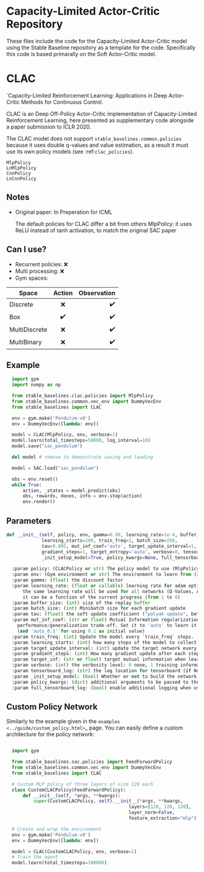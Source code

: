 # Capacity-Limited Actor-Critic Repository 

These files include the code for the Capacity-Limited Actor-Critic model using the Stable Baseline repository as a template for the code. 
Specifically this code is based primarally on the Soft Actor-Critic model. 

CLAC
===

`Capacity-Limited Reinforcement Learning: Applications in Deep Actor-Critic Methods for Continuous Control.

CLAC is an Deep Off-Policy Actor-Critic implementation of Capacity-Limited Reinforcement Learning, here presented as supplementary code alongside 
a paper submission to ICLR 2020. 


  The CLAC model does not support ``stable_baselines.common.policies`` because it uses double q-values
  and value estimation, as a result it must use its own policy models (see :ref:`clac_policies`).

    MlpPolicy
    LnMlpPolicy
    CnnPolicy
    LnCnnPolicy

Notes
-----

- Original paper: In Preperation for ICML

    The default policies for CLAC differ a bit from others MlpPolicy: it uses ReLU instead of tanh activation,
    to match the original SAC paper


Can I use?
----------

-  Recurrent policies: ❌
-  Multi processing: ❌
-  Gym spaces:

| Space        | Action           | Observation  |
| ------------- |:-------------:| -----:|
| Discrete      | ❌ | ✔️ |
| Box      | ✔️      |   ✔️ |
| MultiDiscrete | ❌      |    ✔️ |
| MultiBinary | ❌      |    ✔️ |


Example
-------

```python
  import gym
  import numpy as np

  from stable_baselines.clac.policies import MlpPolicy
  from stable_baselines.common.vec_env import DummyVecEnv
  from stable_baselines import CLAC

  env = gym.make('Pendulum-v0')
  env = DummyVecEnv([lambda: env])

  model = CLAC(MlpPolicy, env, verbose=1)
  model.learn(total_timesteps=50000, log_interval=10)
  model.save("sac_pendulum")

  del model # remove to demonstrate saving and loading

  model = SAC.load("sac_pendulum")

  obs = env.reset()
  while True:
      action, _states = model.predict(obs)
      obs, rewards, dones, info = env.step(action)
      env.render()
```

Parameters
----------
```python
def __init__(self, policy, env, gamma=0.99, learning_rate=1e-4, buffer_size=10000,
             learning_starts=100, train_freq=1, batch_size=256,
             tau=0.005, mut_inf_coef='auto', target_update_interval=1,
             gradient_steps=1, target_entropy='auto', verbose=0, tensorboard_log=None,
             _init_setup_model=True, policy_kwargs=None, full_tensorboard_log=False):
             
  :param policy: (CLACPolicy or str) The policy model to use (MlpPolicy, CnnPolicy, LnMlpPolicy, ...)
  :param env: (Gym environment or str) The environment to learn from (if registered in Gym, can be str)
  :param gamma: (float) the discount factor
  :param learning_rate: (float or callable) learning rate for adam optimizer,
      the same learning rate will be used for all networks (Q-Values, Actor and Value function)
      it can be a function of the current progress (from 1 to 0)
  :param buffer_size: (int) size of the replay buffer
  :param batch_size: (int) Minibatch size for each gradient update
  :param tau: (float) the soft update coefficient ("polyak update", between 0 and 1)
  :param mut_inf_coef: (str or float) Mutual Information regularization coefficient. Controlling
    performance/generalization trade-off. Set it to 'auto' to learn it automatically
    (and 'auto_0.1' for using 0.1 as initial value)
  :param train_freq: (int) Update the model every `train_freq` steps.
  :param learning_starts: (int) how many steps of the model to collect transitions for before learning starts
  :param target_update_interval: (int) update the target network every `target_network_update_freq` steps.
  :param gradient_steps: (int) How many gradient update after each step
  :param target_inf: (str or float) target mutual information when learning mut_inf_coef (mut_inf_coef = 'auto')
  :param verbose: (int) the verbosity level: 0 none, 1 training information, 2 tensorflow debug
  :param tensorboard_log: (str) the log location for tensorboard (if None, no logging)
  :param _init_setup_model: (bool) Whether or not to build the network at the creation of the instance
  :param policy_kwargs: (dict) additional arguments to be passed to the policy on creation
  :param full_tensorboard_log: (bool) enable additional logging when using tensorboard
```

Custom Policy Network
---------------------

Similarly to the example given in the `examples <../guide/custom_policy.html>`_ page.
You can easily define a custom architecture for the policy network:

```python

  import gym

  from stable_baselines.sac.policies import FeedForwardPolicy
  from stable_baselines.common.vec_env import DummyVecEnv
  from stable_baselines import CLAC

  # Custom MLP policy of three layers of size 128 each
  class CustomCLACPolicy(FeedForwardPolicy):
      def __init__(self, *args, **kwargs):
          super(CustomCLACPolicy, self).__init__(*args, **kwargs,
                                             layers=[128, 128, 128],
                                             layer_norm=False,
                                             feature_extraction="mlp")

  # Create and wrap the environment
  env = gym.make('Pendulum-v0')
  env = DummyVecEnv([lambda: env])

  model = CLAC(CustomCLACPolicy, env, verbose=1)
  # Train the agent
  model.learn(total_timesteps=100000)
```
